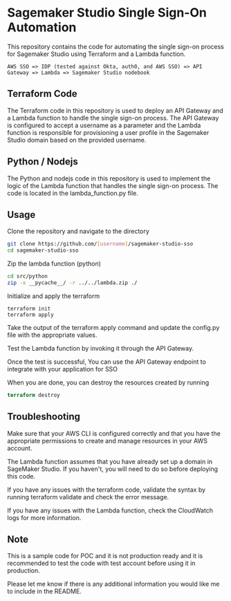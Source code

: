 # Sagemaker Studio Single Sign-On Automation

This repository contains the code for automating the single sign-on process for Sagemaker Studio using Terraform and a Lambda function.
```
AWS SSO => IDP (tested against Okta, auth0, and AWS SSO) => API Gateway => Lambda => Sagemaker Studio nodebook
```

## Terraform Code
The Terraform code in this repository is used to deploy an API Gateway and a Lambda function to handle the single sign-on process. The API Gateway is configured to accept a username as a parameter and the Lambda function is responsible for provisioning a user profile in the Sagemaker Studio domain based on the provided username.

## Python / Nodejs
The Python and nodejs code in this repository is used to implement the logic of the Lambda function that handles the single sign-on process. The code is located in the lambda_function.py file.


## Usage
Clone the repository and navigate to the directory

```bash
git clone https://github.com/[username]/sagemaker-studio-sso
cd sagemaker-studio-sso
```
Zip the lambda function (python)

```bash
cd src/python
zip -x __pycache__/ -r ../../lambda.zip ./
```

Initialize and apply the terraform
```
terraform init
terraform apply
```

Take the output of the terraform apply command and update the config.py file with the appropriate values.

Test the Lambda function by invoking it through the API Gateway.

Once the test is successful, You can use the API Gateway endpoint to integrate with your application for SSO

When you are done, you can destroy the resources created by running

```terraform
terraform destroy
```

## Troubleshooting
Make sure that your AWS CLI is configured correctly and that you have the appropriate permissions to create and manage resources in your AWS account.

The Lambda function assumes that you have already set up a domain in SageMaker Studio. If you haven't, you will need to do so before deploying this code.

If you have any issues with the terraform code, validate the syntax by running terraform validate and check the error message.

If you have any issues with the Lambda function, check the CloudWatch logs for more information.

## Note
This is a sample code for POC and it is not production ready and it is recommended to test the code with test account before using it in production.

Please let me know if there is any additional information you would like me to include in the README.